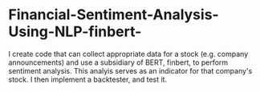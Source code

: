 # Financial-Sentiment-Analysis-Using-NLP-finbert-
I create code that can collect appropriate data for a stock (e.g. company announcements) and use a subsidiary of BERT, finbert, to perform sentiment analysis. This analyis serves as an indicator for that company's stock. I then implement a backtester, and test it.
